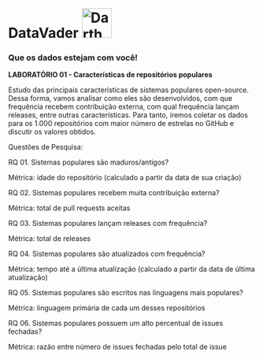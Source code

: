 # DataVader <img src="https://github.com/user-attachments/assets/ec337bc1-f1af-475b-b0d8-de1de35193cd" alt="Darth Vader" width="60">

### Que os dados estejam com você!

**LABORATÓRIO 01 - Características de repositórios populares**

Estudo das principais características de sistemas populares open-source. Dessa forma, vamos analisar como eles são desenvolvidos, com que frequência recebem contribuição externa, com qual frequência lançam releases, entre outras características. Para tanto, iremos coletar os dados para os 1.000 repositórios com maior número de estrelas no GitHub e discutir os valores obtidos. 


Questões de Pesquisa:


RQ 01. Sistemas populares são maduros/antigos?

Métrica: idade do repositório (calculado a partir da data de sua criação)


RQ 02. Sistemas populares recebem muita contribuição externa?

Métrica: total de pull requests aceitas


RQ 03. Sistemas populares lançam releases com frequência?

Métrica: total de releases


RQ 04. Sistemas populares são atualizados com frequência?

Métrica: tempo até a última atualização (calculado a partir da data de última atualização)


RQ 05. Sistemas populares são escritos nas linguagens mais populares?

Métrica: linguagem primária de cada um desses repositórios


RQ 06. Sistemas populares possuem um alto percentual de issues fechadas?

Métrica: razão entre número de issues fechadas pelo total de issue

